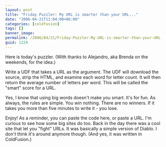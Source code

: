 ```yaml
---
layout: post
title: "Friday Puzzler: My URL is smarter than your URL..."
date: "2006-04-21T11:04:00+06:00"
categories: [coldfusion]
tags: []
banner_image: 
permalink: /2006/04/21/Friday-Puzzler-My-URL-is-smarter-than-your-URL
guid: 1229
---
```


Here is today's puzzler. (With thanks to Alejandro, aka Brenda on the weekends, for the idea.)

Write a UDF that takes a URL as the argument. The UDF will download the source, strip the HTML, and examine each word for letter count. It will then return the average number of letters per word. This will be called the "smart" score for a URL.

Yes, I know that using big words doesn't make you smart. It's for fun. As always, the rules are simple. You win nothing. There are no winners. If it takes you more than five minutes to write it - you lose. 

Enjoy! As a reminder, you can paste the code here, or paste a URL. I'm curious to see how some big sites do too. Back in the day there was a cool site that let you "fight" URLs. It was basically a simple version of Diablo. I don't think it's around anymore though. (And yes, it was written in ColdFusion.)